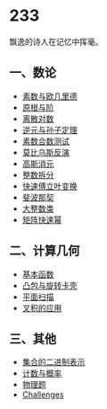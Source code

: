 233
======

飘逸的诗人在记忆中挥毫。
## 一、数论
* [素数与欧几里德](/Number%20Theory/素数与欧几里德.md)
* [原根与阶](/Number%20Theory/原根与阶.md)
* [离散对数](/Number%20Theory/离散对数.md)
* [逆元与孙子定理](/Number%20Theory/逆元与孙子定理.md)
* [素数合数测试](/Number%20Theory/素数合数测试.md)
* [莫比乌斯反演](/Number%20Theory/莫比乌斯反演.md)
* [高斯消元](/Number%20Theory/高斯消元.md)
* [整数拆分](/Number%20Theory/整数拆分.md)
* [快速傅立叶变换](/Number%20Theory/快速傅立叶变换.md)
* [斐波那契](/Number%20Theory/斐波那契.md)
* [大整数类](/Number%20Theory/大整数类.md)
* [矩阵快速幂](/Number%20Theory/矩阵快速幂.md)

## 二、计算几何
* [基本函数](/Computational%20Geometry/基本函数)
* [凸包与旋转卡壳](/Computational%20Geometry/凸包与旋转卡壳.md)
* [平面扫描](/Computational%20Geometry/平面扫描)
* [叉积的应用](/Computational%20Geometry/叉积的应用.md)

## 三、其他
* [集合的二进制表示](/other/集合的二进制表示.md)
* [计数与概率](/other/计数与概率.md)
* [物理题](/other/物理题.md)
* [Challenges](/Challenges)


